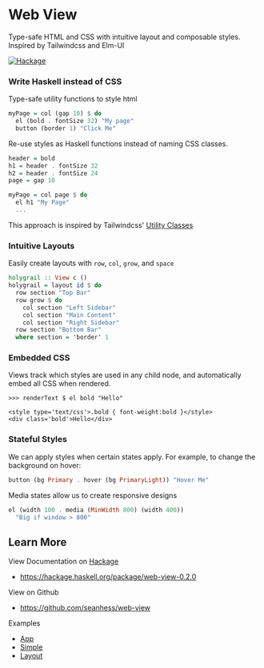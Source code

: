 Web View
============

Type-safe HTML and CSS with intuitive layout and composable styles. Inspired by Tailwindcss and Elm-UI

[![Hackage](https://img.shields.io/hackage/v/web-view.svg)][hackage]

### Write Haskell instead of CSS

Type-safe utility functions to style html

```haskell
myPage = col (gap 10) $ do
  el (bold . fontSize 32) "My page"
  button (border 1) "Click Me"
```

Re-use styles as Haskell functions instead of naming CSS classes.

```haskell
header = bold
h1 = header . fontSize 32
h2 = header . fontSize 24
page = gap 10

myPage = col page $ do
  el h1 "My Page"
  ...
```

This approach is inspired by Tailwindcss' [Utility Classes](https://tailwindcss.com/docs/utility-first)

### Intuitive Layouts

Easily create layouts with `row`, `col`, `grow`, and `space`

```haskell
holygrail :: View c ()
holygrail = layout id $ do
  row section "Top Bar"
  row grow $ do
    col section "Left Sidebar"
    col section "Main Content"
    col section "Right Sidebar"
  row section "Bottom Bar"
  where section = 'border' 1
```

### Embedded CSS

Views track which styles are used in any child node, and automatically embed all CSS when rendered. 

    >>> renderText $ el bold "Hello"
    
    <style type='text/css'>.bold { font-weight:bold }</style>
    <div class='bold'>Hello</div>


### Stateful Styles

We can apply styles when certain states apply. For example, to change the background on hover:

```haskell
button (bg Primary . hover (bg PrimaryLight)) "Hover Me"
```

Media states allow us to create responsive designs

```haskell
el (width 100 . media (MinWidth 800) (width 400))
  "Big if window > 800"
```


Learn More
----------

View Documentation on [Hackage][hackage]
* https://hackage.haskell.org/package/web-view-0.2.0

View on Github
* https://github.com/seanhess/web-view

Examples
* [App](https://github.com/seanhess/web-view/blob/main/example/Main.hs)
* [Simple](https://github.com/seanhess/web-view/blob/main/example/Example/Simple.hs)
* [Layout](https://github.com/seanhess/web-view/blob/main/example/Example/Layout.hs)


[hackage]: https://hackage.haskell.org/package/web-view-0.2.0
